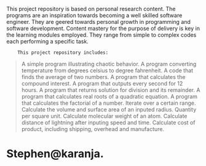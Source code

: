 This project repository is based on personal research content.
The programs are an inspiration towards becoming a well skilled software engineer. They are geered towards personal growth in programming and software development. Content mastery for the purpose of delivery is key in the learning modules employed.
They range from simple to complex codes each performing a specific task.

        This project repository includes:
> A simple program illustrating chaotic behavior.
> A program converting temperature from degrees celsius to degree fahrenheit.
> A code that finds the average of two numbers.
> A program that calculates the compound interest.
> A program that outputs every second for 12 hours.
> A program that returns solution for division and its remainder.
> A program that calculates real roots of a quadratic equation.
> A program that calculates the factorial of a number.
> Iterate over a certain range.
> Calculate the volume and surface area of an inputed radius.
> Quantity per square unit.
> Calculate molecular weight of an atom.
> Calculate distance of lightning after inputing speed and time.
> Calculate cost of product, including shipping, overhead and manufacture.

# Stephen@karanja.
